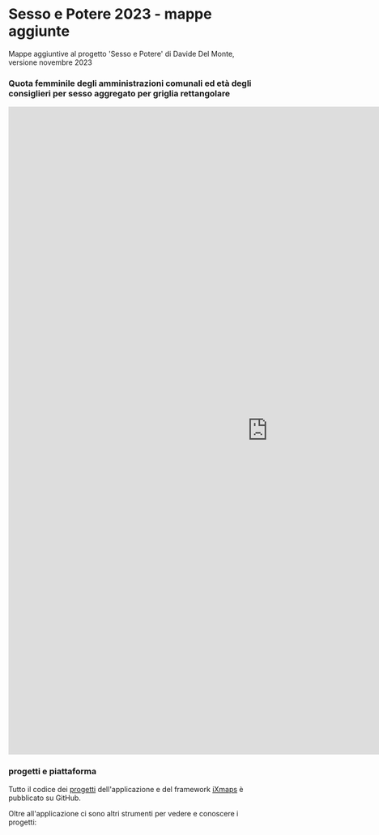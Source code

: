 



# Sesso e Potere 2023 - mappe aggiunte

Mappe aggiuntive al progetto 'Sesso e Potere' di Davide Del Monte, versione novembre 2023

### Quota femminile degli amministrazioni comunali ed età degli consiglieri per sesso aggregato per griglia rettangolare

<iframe width="1024" height="1280"  frameborder="0"
  src="https://observablehq.com/embed/f7fb6503e1ba258e?cells=map"></iframe>


### progetti e piattaforma

Tutto il codice dei [progetti](https://github.com/gjrichter/pages/tree/main/Sesso%20e%20Potere/2023) dell'applicazione e del framework [iXmaps](https://gjrichter.github.io/ixmaps/) è pubblicato su GitHub.

Oltre all'applicazione ci sono altri strumenti per vedere e conoscere i progetti:

